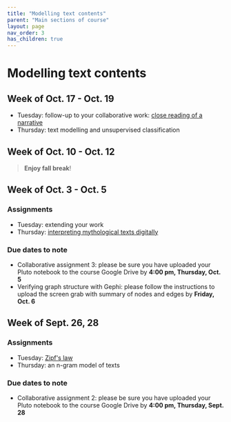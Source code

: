 ```yaml
---
title: "Modelling text contents"
parent: "Main sections of course"
layout: page
nav_order: 3
has_children: true
---
```



# Modelling text contents 


## Week of Oct. 17 - Oct. 19

- Tuesday: follow-up to your collaborative work: [close reading of a narrative](./classes/review-response/)
- Thursday: text modelling and unsupervised classification


## Week of Oct. 10 - Oct. 12

> **Enjoy fall break**!


## Week of Oct. 3 - Oct. 5

### Assignments

- Tuesday:  extending your work
- Thursday: [interpreting mythological texts digitally](./classes/review-fall-break/)

### Due dates to note

- Collaborative assignment 3: please be sure you have uploaded your Pluto notebook to the course Google Drive by **4:00 pm, Thursday, Oct. 5**
- Verifying graph structure with Gephi: please follow the instructions to upload the screen grab with summary of nodes and edges by **Friday, Oct. 6**

## Week of Sept. 26, 28

### Assignments

- Tuesday:  [Zipf's law](../../classes/zipf/)
- Thursday: an n-gram model of texts

### Due dates to note

- Collaborative assignment 2: please be sure you have uploaded your Pluto notebook to the course Google Drive by **4:00 pm, Thursday, Sept. 28**